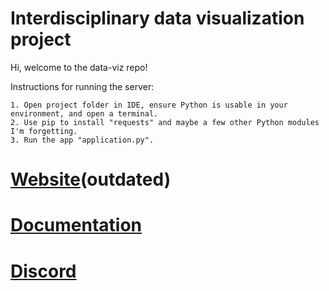 # Interdisciplinary data visualization project
Hi, welcome to the data-viz repo! 

Instructions for running the server:
```
1. Open project folder in IDE, ensure Python is usable in your environment, and open a terminal.
2. Use pip to install "requests" and maybe a few other Python modules I'm forgetting.
3. Run the app "application.py".
```

# [Website](http://sarscoviz.info/about)(outdated)
# [Documentation](https://docs.google.com/document/d/18tSVw6OKgKA-u0gXlQuedB0uH_8QSgea5QybRSeVVsI/edit#)
# [Discord](https://discord.gg/vXSnKv4xrW)

